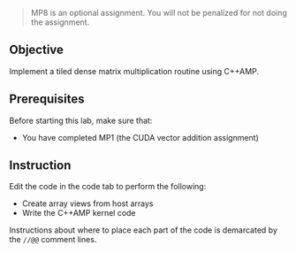 

> MP8  is an optional assignment. You will not be penalized for not doing the assignment.

## Objective

Implement a tiled dense matrix multiplication routine using C++AMP.

## Prerequisites

Before starting this lab, make sure that:

* You have completed MP1 (the CUDA vector addition assignment)

## Instruction

Edit the code in the code tab to perform the following:

- Create array views from host arrays
- Write the C++AMP kernel code

Instructions about where to place each part of the code is
demarcated by the `//@@` comment lines.

